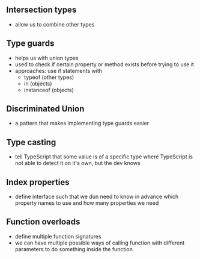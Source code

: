 ## Intersection types

- allow us to combine other types

## Type guards

- helps us with union types
- used to check if certain property or method exists before trying to use it
- approaches: use if statements with
  - typeof (other types)
  - in (objects)
  - instanceof (objects)

## Discriminated Union

- a pattern that makes implementing type guards easier

## Type casting

- tell TypeScript that some value is of a specific type where TypeScript is not able to detect it on it's own, but the dev knows

## Index properties

- define interface such that we dun need to know in advance which property names to use and how many properties we need

## Function overloads

- define multiple function signatures
- we can have multiple possible ways of calling function with different parameters to do something inside the function
